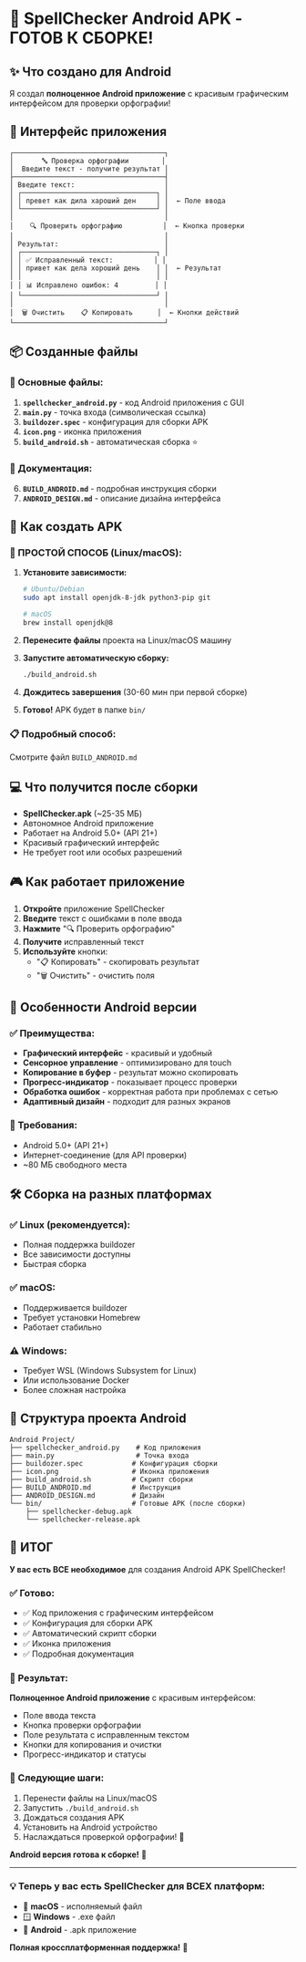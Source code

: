 # 🎉 SpellChecker Android APK - ГОТОВ К СБОРКЕ!

## ✨ Что создано для Android

Я создал **полноценное Android приложение** с красивым графическим интерфейсом для проверки орфографии!

## 📱 Интерфейс приложения

```
┌─────────────────────────────────────┐
│       🔤 Проверка орфографии        │
│  Введите текст - получите результат │
├─────────────────────────────────────┤
│ Введите текст:                      │
│ ┌─────────────────────────────────┐ │
│ │ превет как дила хароший ден     │ │  ← Поле ввода
│ └─────────────────────────────────┘ │
│                                     │
│    🔍 Проверить орфографию          │  ← Кнопка проверки
│                                     │
│ Результат:                          │
│ ┌─────────────────────────────────┐ │
│ │ ✅ Исправленный текст:          │ │
│ │ привет как дела хороший день    │ │  ← Результат
│ │                                 │ │
│ │ 📊 Исправлено ошибок: 4         │ │
│ └─────────────────────────────────┘ │
│                                     │
│  🗑️ Очистить    📋 Копировать      │  ← Кнопки действий
└─────────────────────────────────────┘
```

## 📦 Созданные файлы

### 🔧 Основные файлы:
1. **`spellchecker_android.py`** - код Android приложения с GUI
2. **`main.py`** - точка входа (символическая ссылка)
3. **`buildozer.spec`** - конфигурация для сборки APK
4. **`icon.png`** - иконка приложения
5. **`build_android.sh`** - автоматическая сборка ⭐

### 📖 Документация:
6. **`BUILD_ANDROID.md`** - подробная инструкция сборки
7. **`ANDROID_DESIGN.md`** - описание дизайна интерфейса

## 🚀 Как создать APK

### 🎯 ПРОСТОЙ СПОСОБ (Linux/macOS):

1. **Установите зависимости:**
   ```bash
   # Ubuntu/Debian
   sudo apt install openjdk-8-jdk python3-pip git
   
   # macOS
   brew install openjdk@8
   ```

2. **Перенесите файлы** проекта на Linux/macOS машину

3. **Запустите автоматическую сборку:**
   ```bash
   ./build_android.sh
   ```

4. **Дождитесь завершения** (30-60 мин при первой сборке)

5. **Готово!** APK будет в папке `bin/`

### 📋 Подробный способ:

Смотрите файл `BUILD_ANDROID.md`

## 💻 Что получится после сборки

- **SpellChecker.apk** (~25-35 МБ)
- Автономное Android приложение
- Работает на Android 5.0+ (API 21+)
- Красивый графический интерфейс
- Не требует root или особых разрешений

## 🎮 Как работает приложение

1. **Откройте** приложение SpellChecker
2. **Введите** текст с ошибками в поле ввода
3. **Нажмите** "🔍 Проверить орфографию"
4. **Получите** исправленный текст
5. **Используйте** кнопки:
   - "📋 Копировать" - скопировать результат
   - "🗑️ Очистить" - очистить поля

## 🎯 Особенности Android версии

### ✅ Преимущества:
- **Графический интерфейс** - красивый и удобный
- **Сенсорное управление** - оптимизировано для touch
- **Копирование в буфер** - результат можно скопировать
- **Прогресс-индикатор** - показывает процесс проверки
- **Обработка ошибок** - корректная работа при проблемах с сетью
- **Адаптивный дизайн** - подходит для разных экранов

### 📱 Требования:
- Android 5.0+ (API 21+)
- Интернет-соединение (для API проверки)
- ~80 МБ свободного места

## 🛠️ Сборка на разных платформах

### ✅ **Linux** (рекомендуется):
- Полная поддержка buildozer
- Все зависимости доступны
- Быстрая сборка

### ✅ **macOS**:
- Поддерживается buildozer
- Требует установки Homebrew
- Работает стабильно

### ⚠️ **Windows**:
- Требует WSL (Windows Subsystem for Linux)
- Или использование Docker
- Более сложная настройка

## 📁 Структура проекта Android

```
Android Project/
├── spellchecker_android.py    # Код приложения
├── main.py                    # Точка входа
├── buildozer.spec            # Конфигурация сборки
├── icon.png                  # Иконка приложения
├── build_android.sh          # Скрипт сборки
├── BUILD_ANDROID.md          # Инструкция
├── ANDROID_DESIGN.md         # Дизайн
└── bin/                      # Готовые APK (после сборки)
    ├── spellchecker-debug.apk
    └── spellchecker-release.apk
```

## 🎊 ИТОГ

**У вас есть ВСЕ необходимое** для создания Android APK SpellChecker!

### ✅ Готово:
- ✅ Код приложения с графическим интерфейсом
- ✅ Конфигурация для сборки APK
- ✅ Автоматический скрипт сборки
- ✅ Иконка приложения
- ✅ Подробная документация

### 🎯 Результат:
**Полноценное Android приложение** с красивым интерфейсом:
- Поле ввода текста
- Кнопка проверки орфографии  
- Поле результата с исправленным текстом
- Кнопки для копирования и очистки
- Прогресс-индикатор и статусы

### 🚀 Следующие шаги:
1. Перенести файлы на Linux/macOS
2. Запустить `./build_android.sh`
3. Дождаться создания APK
4. Установить на Android устройство
5. Наслаждаться проверкой орфографии! 📱

**Android версия готова к сборке!** 🎉

---

### 💡 Теперь у вас есть SpellChecker для ВСЕХ платформ:
- 🍎 **macOS** - исполняемый файл
- 🪟 **Windows** - .exe файл  
- 🤖 **Android** - .apk приложение

**Полная кроссплатформенная поддержка!** 🌟
